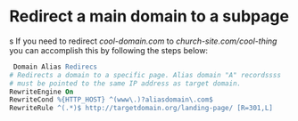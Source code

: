 # Redirect a main domain to a subpage
s
If you need to redirect _cool-domain.com_ to _church-site.com/cool-thing_ you can accomplish this by following the steps below:

```apache
 Domain Alias Redirecs
# Redirects a domain to a specific page. Alias domain "A" recordssss
# must be pointed to the same IP address as target domain.
RewriteEngine On
RewriteCond %{HTTP_HOST} ^(www\.)?aliasdomain\.com$
RewriteRule ^(.*)$ http://targetdomain.org/landing-page/ [R=301,L]
```
